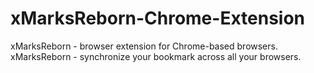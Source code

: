 # xMarksReborn-Chrome-Extension
xMarksReborn - browser extension for Chrome-based browsers. xMarksReborn  - synchronize your bookmark across all your browsers.
